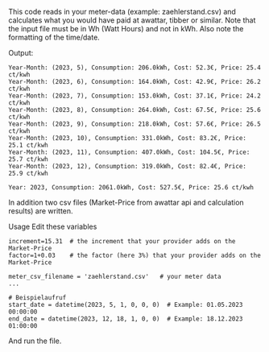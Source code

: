 This code reads in your meter-data (example: zaehlerstand.csv) and calculates what you would have paid at awattar, tibber or similar. Note that the input file must be in Wh (Watt Hours) and not in kWh. Also note the formatting of the time/date.

Output:
```
Year-Month: (2023, 5), Consumption: 206.0kWh, Cost: 52.3€, Price: 25.4 ct/kwh
Year-Month: (2023, 6), Consumption: 164.0kWh, Cost: 42.9€, Price: 26.2 ct/kwh
Year-Month: (2023, 7), Consumption: 153.0kWh, Cost: 37.1€, Price: 24.2 ct/kwh
Year-Month: (2023, 8), Consumption: 264.0kWh, Cost: 67.5€, Price: 25.6 ct/kwh
Year-Month: (2023, 9), Consumption: 218.0kWh, Cost: 57.6€, Price: 26.5 ct/kwh
Year-Month: (2023, 10), Consumption: 331.0kWh, Cost: 83.2€, Price: 25.1 ct/kwh
Year-Month: (2023, 11), Consumption: 407.0kWh, Cost: 104.5€, Price: 25.7 ct/kwh
Year-Month: (2023, 12), Consumption: 319.0kWh, Cost: 82.4€, Price: 25.9 ct/kwh

Year: 2023, Consumption: 2061.0kWh, Cost: 527.5€, Price: 25.6 ct/kwh
```

In addition two csv files (Market-Price from awattar api and calculation results) are written.

Usage Edit these variables
```
increment=15.31  # the increment that your provider adds on the Market-Price
factor=1+0.03    # the factor (here 3%) that your provider adds on the Market-Price

meter_csv_filename = 'zaehlerstand.csv'   # your meter data
...

# Beispielaufruf
start_date = datetime(2023, 5, 1, 0, 0, 0)  # Example: 01.05.2023 00:00:00
end_date = datetime(2023, 12, 18, 1, 0, 0)  # Example: 18.12.2023 01:00:00
```
And run the file.
